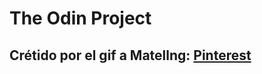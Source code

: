 # The Odin Project
## Crétido por el gif a Matellng: <a href="https://pin.it/2QkGXc5zc">Pinterest</a>
